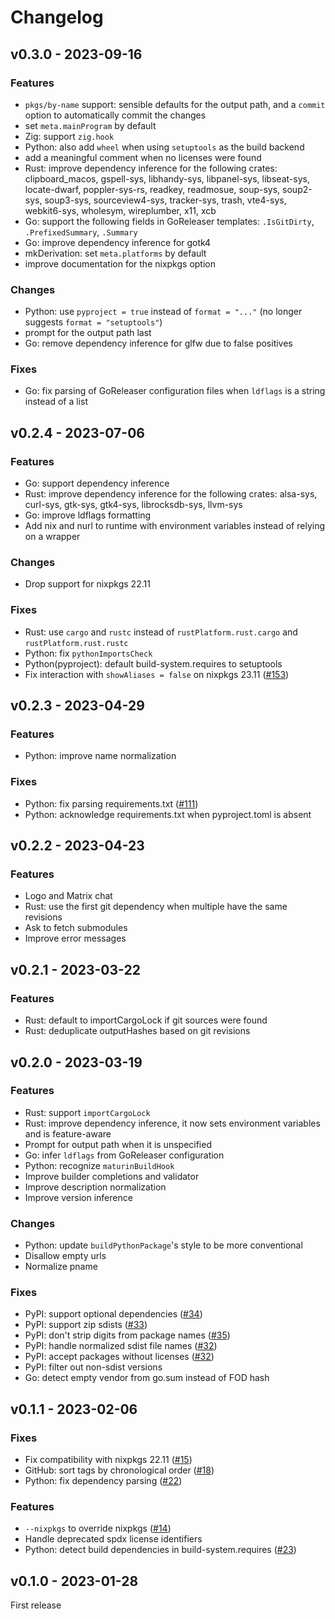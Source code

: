 # Changelog

## v0.3.0 - 2023-09-16

### Features

- `pkgs/by-name` support: sensible defaults for the output path, and a `commit` option to automatically commit the changes
- set `meta.mainProgram` by default
- Zig: support `zig.hook`
- Python: also add `wheel` when using `setuptools` as the build backend
- add a meaningful comment when no licenses were found
- Rust: improve dependency inference for the following crates: clipboard_macos, gspell-sys, libhandy-sys, libpanel-sys, libseat-sys, locate-dwarf, poppler-sys-rs, readkey, readmosue, soup-sys, soup2-sys, soup3-sys, sourceview4-sys, tracker-sys, trash, vte4-sys, webkit6-sys, wholesym, wireplumber, x11, xcb
- Go: support the following fields in GoReleaser templates: `.IsGitDirty`, `.PrefixedSummary`, `.Summary`
- Go: improve dependency inference for gotk4
- mkDerivation: set `meta.platforms` by default
- improve documentation for the nixpkgs option

### Changes

- Python: use `pyproject = true` instead of `format = "..."` (no longer suggests `format = "setuptools"`)
- prompt for the output path last
- Go: remove dependency inference for glfw due to false positives

### Fixes

- Go: fix parsing of GoReleaser configuration files when `ldflags` is a string instead of a list

## v0.2.4 - 2023-07-06

### Features

- Go: support dependency inference
- Rust: improve dependency inference for the following crates: alsa-sys, curl-sys, gtk-sys, gtk4-sys, librocksdb-sys, llvm-sys
- Go: improve ldflags formatting
- Add nix and nurl to runtime with environment variables instead of relying on a wrapper

### Changes

- Drop support for nixpkgs 22.11

### Fixes

- Rust: use `cargo` and `rustc` instead of `rustPlatform.rust.cargo` and `rustPlatform.rust.rustc`
- Python: fix `pythonImportsCheck`
- Python(pyproject): default build-system.requires to setuptools
- Fix interaction with `showAliases = false` on nixpkgs 23.11 ([#153](https://github.com/nix-community/nix-init/issues/153))

## v0.2.3 - 2023-04-29

### Features

- Python: improve name normalization

### Fixes

- Python: fix parsing requirements.txt ([#111](https://github.com/nix-community/nix-init/pull/111))
- Python: acknowledge requirements.txt when pyproject.toml is absent

## v0.2.2 - 2023-04-23

### Features

- Logo and Matrix chat
- Rust: use the first git dependency when multiple have the same revisions
- Ask to fetch submodules
- Improve error messages

## v0.2.1 - 2023-03-22

### Features

- Rust: default to importCargoLock if git sources were found
- Rust: deduplicate outputHashes based on git revisions

## v0.2.0 - 2023-03-19

### Features

- Rust: support `importCargoLock`
- Rust: improve dependency inference, it now sets environment variables and is feature-aware
- Prompt for output path when it is unspecified
- Go: infer `ldflags` from GoReleaser configuration
- Python: recognize `maturinBuildHook`
- Improve builder completions and validator
- Improve description normalization
- Improve version inference

### Changes

- Python: update `buildPythonPackage`'s style to be more conventional
- Disallow empty urls
- Normalize pname

### Fixes

- PyPI: support optional dependencies ([#34](https://github.com/nix-community/nix-init/issues/34))
- PyPI: support zip sdists ([#33](https://github.com/nix-community/nix-init/issues/33))
- PyPI: don't strip digits from package names ([#35](https://github.com/nix-community/nix-init/issues/35))
- PyPI: handle normalized sdist file names ([#32](https://github.com/nix-community/nix-init/issues/32))
- PyPI: accept packages without licenses ([#32](https://github.com/nix-community/nix-init/issues/32))
- PyPI: filter out non-sdist versions
- Go: detect empty vendor from go.sum instead of FOD hash

## v0.1.1 - 2023-02-06

### Fixes

- Fix compatibility with nixpkgs 22.11 ([#15](https://github.com/nix-community/nix-init/issues/15))
- GitHub: sort tags by chronological order ([#18](https://github.com/nix-community/nix-init/issues/18))
- Python: fix dependency parsing ([#22](https://github.com/nix-community/nix-init/issues/22))

### Features

- `--nixpkgs` to override nixpkgs ([#14](https://github.com/nix-community/nix-init/issues/14))
- Handle deprecated spdx license identifiers
- Python: detect build dependencies in build-system.requires ([#23](https://github.com/nix-community/nix-init/issues/23))

## v0.1.0 - 2023-01-28

First release
